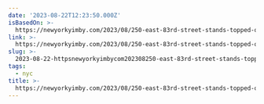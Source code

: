 ```yaml
---
date: '2023-08-22T12:23:50.000Z'
isBasedOn: >-
  https://newyorkyimby.com/2023/08/250-east-83rd-street-stands-topped-out-over-manhattans-upper-east-side.html
link: >-
  https://newyorkyimby.com/2023/08/250-east-83rd-street-stands-topped-out-over-manhattans-upper-east-side.html
slug: >-
  2023-08-22-httpsnewyorkyimbycom202308250-east-83rd-street-stands-topped-out-over-manhattans-upper-east-sidehtml
tags:
  - nyc
title: >-
  https://newyorkyimby.com/2023/08/250-east-83rd-street-stands-topped-out-over-manhattans-upper-east-side.html
---
```


